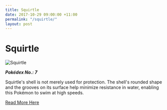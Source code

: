 ```yaml
---
title: Squirtle
date: 2017-10-29 09:00:00 +11:00
permalink: "/squirtle/"
layout: post
---
```


# Squirtle

![Squirtle](https://assets.pokemon.com/assets/cms2/img/pokedex/full/007.png)

**_Pokédex No.: 7_**

Squirtle's shell is not merely used for protection. The shell's rounded shape and the grooves on its surface help minimize resistance in water, enabling this Pokémon to swim at high speeds.

[Read More Here](https://www.pokemon.com/au/pokedex/squirtle)

